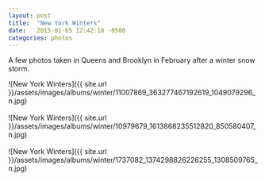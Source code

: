 ```yaml
---
layout: post
title:  "New York Winters"
date:   2015-01-05 12:42:18 -0500
categories: photos
---
```


A few photos taken in Queens and Brooklyn in February after a winter snow storm.

![New York Winters]({{ site.url }}/assets/images/albums/winter/11007869_363277467192619_1049079296_n.jpg)
<br/><br/>
![New York Winters]({{ site.url }}/assets/images/albums/winter/10979679_1613868235512820_850580407_n.jpg)
<br/><br/>
![New York Winters]({{ site.url }}/assets/images/albums/winter/1737082_1374298826226255_1308509765_n.jpg)

